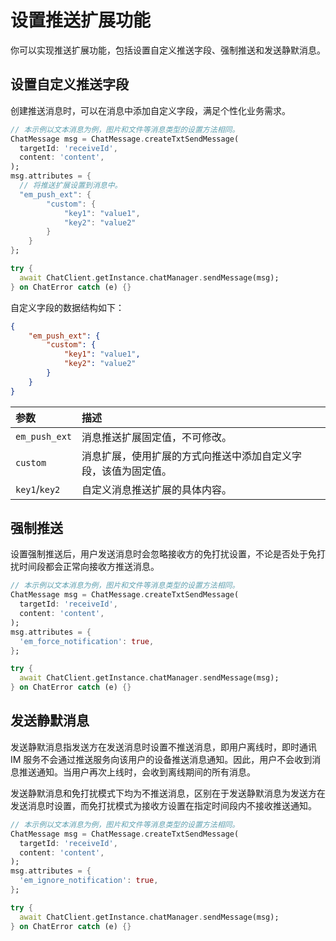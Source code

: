 # 设置推送扩展功能

你可以实现推送扩展功能，包括设置自定义推送字段、强制推送和发送静默消息。

## 设置自定义推送字段

创建推送消息时，可以在消息中添加自定义字段，满足个性化业务需求。

```dart
// 本示例以文本消息为例，图片和文件等消息类型的设置方法相同。
ChatMessage msg = ChatMessage.createTxtSendMessage(
  targetId: 'receiveId',
  content: 'content',
);
msg.attributes = {
  // 将推送扩展设置到消息中。
  "em_push_ext": {
        "custom": {
            "key1": "value1",
            "key2": "value2"
        }
    }
};

try {
  await ChatClient.getInstance.chatManager.sendMessage(msg);
} on ChatError catch (e) {}

```

自定义字段的数据结构如下：

```json
{
    "em_push_ext": {
        "custom": {
            "key1": "value1",
            "key2": "value2"
        }
    }
}
```

| 参数             | 描述               |
| :--------------- | :----------------- |
| `em_push_ext`    | 消息推送扩展固定值，不可修改。 |
| `custom`         | 消息扩展，使用扩展的方式向推送中添加自定义字段，该值为固定值。 |
| `key1`/`key2`    | 自定义消息推送扩展的具体内容。 |

## 强制推送

设置强制推送后，用户发送消息时会忽略接收方的免打扰设置，不论是否处于免打扰时间段都会正常向接收方推送消息。

```dart
// 本示例以文本消息为例，图片和文件等消息类型的设置方法相同。
ChatMessage msg = ChatMessage.createTxtSendMessage(
  targetId: 'receiveId',
  content: 'content',
);
msg.attributes = {
  'em_force_notification': true,
};

try {
  await ChatClient.getInstance.chatManager.sendMessage(msg);
} on ChatError catch (e) {}

```

## 发送静默消息

发送静默消息指发送方在发送消息时设置不推送消息，即用户离线时，即时通讯 IM 服务不会通过推送服务向该用户的设备推送消息通知。因此，用户不会收到消息推送通知。当用户再次上线时，会收到离线期间的所有消息。

发送静默消息和免打扰模式下均为不推送消息，区别在于发送静默消息为发送方在发送消息时设置，而免打扰模式为接收方设置在指定时间段内不接收推送通知。

```dart
// 本示例以文本消息为例，图片和文件等消息类型的设置方法相同。
ChatMessage msg = ChatMessage.createTxtSendMessage(
  targetId: 'receiveId',
  content: 'content',
);
msg.attributes = {
  'em_ignore_notification': true,
};

try {
  await ChatClient.getInstance.chatManager.sendMessage(msg);
} on ChatError catch (e) {}

```
